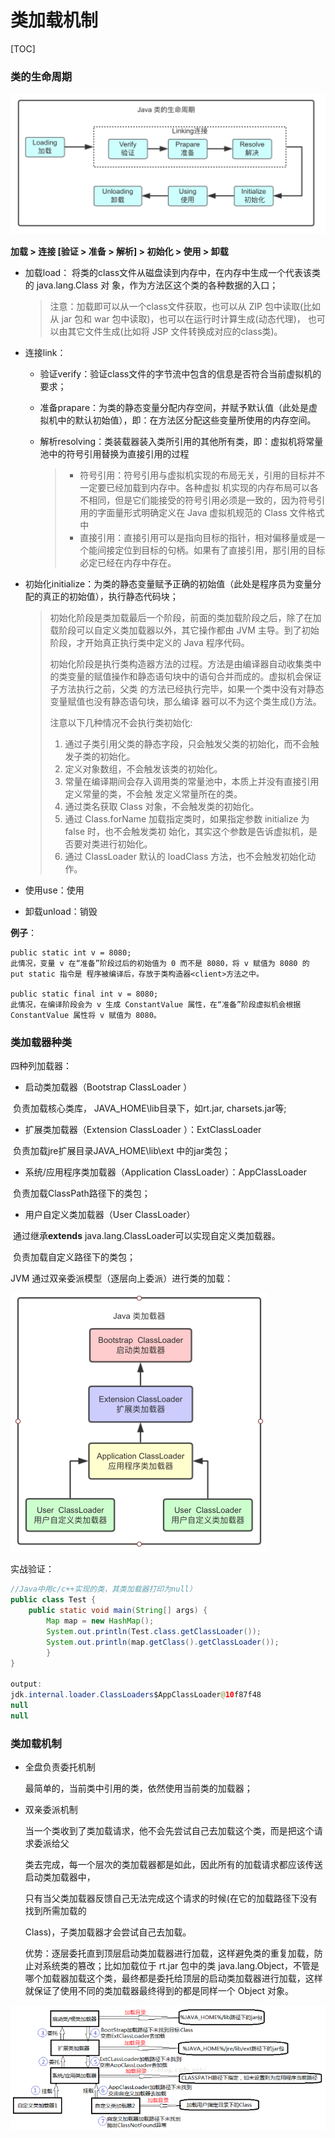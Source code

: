 # 类加载机制

[TOC]

### 类的生命周期

<img src="images/java_class_life.png" alt="image-20200228135219483" style="zoom:50%;" />

**加载 > 连接 [验证 > 准备 > 解析] > 初始化 > 使用 >  卸载**

- 加载load： 将类的class文件从磁盘读到内存中，在内存中生成一个代表该类的 java.lang.Class 对 象，作为方法区这个类的各种数据的入口；

  > 注意：加载即可以从一个class文件获取，也可以从 ZIP 包中读取(比如从 jar 包和 war 包中读取)，也可以在运行时计算生成(动态代理)， 也可以由其它文件生成(比如将 JSP 文件转换成对应的class类)。

- 连接link：

  - 验证verify：验证class文件的字节流中包含的信息是否符合当前虚拟机的要求；

  - 准备prapare：为类的静态变量分配内存空间，并赋予默认值（此处是虚拟机中的默认初始值），即：在方法区分配这些变量所使用的内存空间。

  - 解析resolving：类装载器装入类所引用的其他所有类，即：虚拟机将常量池中的符号引用替换为直接引用的过程

    >- 符号引用：符号引用与虚拟机实现的布局无关，引用的目标并不一定要已经加载到内存中。各种虚拟 机实现的内存布局可以各不相同，但是它们能接受的符号引用必须是一致的，因为符号引 用的字面量形式明确定义在 Java 虚拟机规范的 Class 文件格式中
    >- 直接引用：直接引用可以是指向目标的指针，相对偏移量或是一个能间接定位到目标的句柄。如果有了直接引用，那引用的目标必定已经在内存中存在。

- 初始化initialize：为类的静态变量赋予正确的初始值（此处是程序员为变量分配的真正的初始值），执行静态代码块；

  > 初始化阶段是类加载最后一个阶段，前面的类加载阶段之后，除了在加载阶段可以自定义类加载器以外，其它操作都由 JVM 主导。到了初始阶段，才开始真正执行类中定义的 Java 程序代码。
  >
  > 初始化阶段是执行类构造器<client>方法的过程。<client>方法是由编译器自动收集类中的类变量的赋值操作和静态语句块中的语句合并而成的。虚拟机会保证子<client>方法执行之前，父类 的<client>方法已经执行完毕，如果一个类中没有对静态变量赋值也没有静态语句块，那么编译 器可以不为这个类生成<client>()方法。
  >
  > 注意以下几种情况不会执行类初始化:
  >
  > 1. 通过子类引用父类的静态字段，只会触发父类的初始化，而不会触发子类的初始化。
  > 2. 定义对象数组，不会触发该类的初始化。
  > 3. 常量在编译期间会存入调用类的常量池中，本质上并没有直接引用定义常量的类，不会触
  > 发定义常量所在的类。
  > 4. 通过类名获取 Class 对象，不会触发类的初始化。
  > 5. 通过 Class.forName 加载指定类时，如果指定参数 initialize 为 false 时，也不会触发类初
  > 始化，其实这个参数是告诉虚拟机，是否要对类进行初始化。
  > 6. 通过 ClassLoader 默认的 loadClass 方法，也不会触发初始化动作。

- 使用use：使用

- 卸载unload：销毁

**例子**：

```
public static int v = 8080;
此情况，变量 v 在“准备”阶段过后的初始值为 0 而不是 8080，将 v 赋值为 8080 的 put static 指令是 程序被编译后，存放于类构造器<client>方法之中。

public static final int v = 8080;
此情况，在编译阶段会为 v 生成 ConstantValue 属性，在“准备”阶段虚拟机会根据 ConstantValue 属性将 v 赋值为 8080。
```



### 类加载器种类

四种列加载器：

- 启动类加载器（Bootstrap  ClassLoader  ）

​	负责加载核心类库， JAVA_HOME\lib目录下，如rt.jar, charsets.jar等;

- 扩展类加载器（Extension ClassLoader ）：ExtClassLoader

​	负责加载jre扩展目录JAVA_HOME\lib\ext 中的jar类包；

- 系统/应用程序类加载器（Application ClassLoader）：AppClassLoader 

​    负责加载ClassPath路径下的类包；

-  用户自定义类加载器（User  ClassLoader）

​    通过继承**extends** java.lang.ClassLoader可以实现自定义类加载器。

​    负责加载自定义路径下的类包；



JVM 通过双亲委派模型（逐层向上委派）进行类的加载：

<img src="images/java_class_loaders.png" alt="image-20200228134333989" style="zoom: 50%;" />



实战验证：

```java
//Java中用c/c++实现的类，其类加载器打印为null）
public class Test {
	public static void main(String[] args) {
		Map map = new HashMap();
		System.out.println(Test.class.getClassLoader());
		System.out.println(map.getClass().getClassLoader());
		}
}

output:
jdk.internal.loader.ClassLoaders$AppClassLoader@10f87f48
null
null
```



### 类加载机制

- 全盘负责委托机制

  最简单的，当前类中引用的类，依然使用当前类的加载器；

- 双亲委派机制

  当一个类收到了类加载请求，他不会先尝试自己去加载这个类，而是把这个请求委派给父

  类去完成，每一个层次的类加载器都是如此，因此所有的加载请求都应该传送启动类加载器中，

  只有当父类加载器反馈自己无法完成这个请求的时候(在它的加载路径下没有找到所需加载的

  Class)，子类加载器才会尝试自己去加载。

  优势：逐层委托直到顶层启动类加载器进行加载，这样避免类的重复加载，防止对系统类的篡改；比如加载位于 rt.jar 包中的类 java.lang.Object，不管是哪个加载器加载这个类，最终都是委托给顶层的启动类加载器进行加载，这样就保证了使用不同的类加载器最终得到的都是同样一个 Object 对象。


![image-20200228141945389](images/class_load_method_shuangqin.png)



